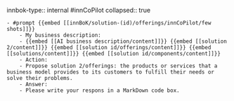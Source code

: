 innbok-type:: internal
#innCoPilot
collapsed:: true

	- #prompt {{embed [[innBoK/solution-(id)/offerings/innCoPilot/few shots]]}}
		- My business description:
		- {{embed [[AI business description/content]]}} {{embed [[solution 2/content]]}} {{embed [[solution id/offerings/content]]}} {{embed [[solutions/content]]}} {{embed [[solution id/components/content]]}}
		- Action:
		- Propose solution 2/offerings: the products or services that a business model provides to its customers to fulfill their needs or solve their problems.
		- Answer:
		- Please write your respons in a MarkDown code box.